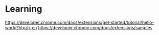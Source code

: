 # Learning

https://developer.chrome.com/docs/extensions/get-started/tutorial/hello-world?hl=zh-cn
https://developer.chrome.com/docs/extensions/samples
